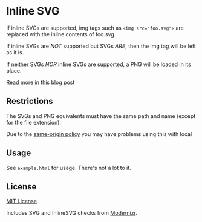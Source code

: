 
Inline SVG
==========

If inline SVGs are supported, img tags such as `<img src="foo.svg">` are replaced with the inline contents of foo.svg.

If inline SVGs are *NOT* supported but SVGs *ARE*, then the img tag will be left as it is.

If neither SVGs *NOR* inline SVGs are supported, a PNG will be loaded in its place.

[Read more in this blog post](http://deviouschimp.co.uk/site/blog/replacing-imgs-with-svgs)


Restrictions
------------
The SVGs and PNG equivalents must have the same path and name (except for the file extension).

Due to the [same-origin policy](http://en.wikipedia.org/wiki/Same-origin_policy) you may have problems using this with local 


Usage
-----
See `example.html` for usage. There's not a lot to it.


License
-------
[MIT License](http://opensource.org/licenses/MIT)

Includes SVG and InlineSVG checks from [Modernizr](http://modernizr.com/).